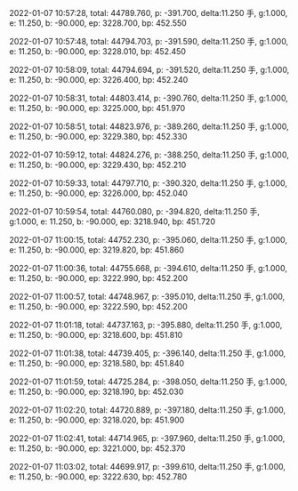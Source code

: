2022-01-07 10:57:28, total: 44789.760, p: -391.700, delta:11.250 手, g:1.000, e: 11.250, b: -90.000, ep: 3228.700, bp: 452.550

2022-01-07 10:57:48, total: 44794.703, p: -391.590, delta:11.250 手, g:1.000, e: 11.250, b: -90.000, ep: 3228.010, bp: 452.450

2022-01-07 10:58:09, total: 44794.694, p: -391.520, delta:11.250 手, g:1.000, e: 11.250, b: -90.000, ep: 3226.400, bp: 452.240

2022-01-07 10:58:31, total: 44803.414, p: -390.760, delta:11.250 手, g:1.000, e: 11.250, b: -90.000, ep: 3225.000, bp: 451.970

2022-01-07 10:58:51, total: 44823.976, p: -389.260, delta:11.250 手, g:1.000, e: 11.250, b: -90.000, ep: 3229.380, bp: 452.330

2022-01-07 10:59:12, total: 44824.276, p: -388.250, delta:11.250 手, g:1.000, e: 11.250, b: -90.000, ep: 3229.430, bp: 452.210

2022-01-07 10:59:33, total: 44797.710, p: -390.320, delta:11.250 手, g:1.000, e: 11.250, b: -90.000, ep: 3226.000, bp: 452.040

2022-01-07 10:59:54, total: 44760.080, p: -394.820, delta:11.250 手, g:1.000, e: 11.250, b: -90.000, ep: 3218.940, bp: 451.720

2022-01-07 11:00:15, total: 44752.230, p: -395.060, delta:11.250 手, g:1.000, e: 11.250, b: -90.000, ep: 3219.820, bp: 451.860

2022-01-07 11:00:36, total: 44755.668, p: -394.610, delta:11.250 手, g:1.000, e: 11.250, b: -90.000, ep: 3222.990, bp: 452.200

2022-01-07 11:00:57, total: 44748.967, p: -395.010, delta:11.250 手, g:1.000, e: 11.250, b: -90.000, ep: 3222.590, bp: 452.200

2022-01-07 11:01:18, total: 44737.163, p: -395.880, delta:11.250 手, g:1.000, e: 11.250, b: -90.000, ep: 3218.600, bp: 451.810

2022-01-07 11:01:38, total: 44739.405, p: -396.140, delta:11.250 手, g:1.000, e: 11.250, b: -90.000, ep: 3218.580, bp: 451.840

2022-01-07 11:01:59, total: 44725.284, p: -398.050, delta:11.250 手, g:1.000, e: 11.250, b: -90.000, ep: 3218.190, bp: 452.030

2022-01-07 11:02:20, total: 44720.889, p: -397.180, delta:11.250 手, g:1.000, e: 11.250, b: -90.000, ep: 3218.020, bp: 451.900

2022-01-07 11:02:41, total: 44714.965, p: -397.960, delta:11.250 手, g:1.000, e: 11.250, b: -90.000, ep: 3221.000, bp: 452.370

2022-01-07 11:03:02, total: 44699.917, p: -399.610, delta:11.250 手, g:1.000, e: 11.250, b: -90.000, ep: 3222.630, bp: 452.780